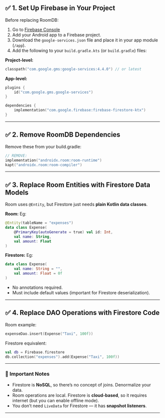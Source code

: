 ## ✅ **1. Set Up Firebase in Your Project**

Before replacing RoomDB:

1. Go to [Firebase Console](https://console.firebase.google.com/)
2. Add your Android app to a Firebase project.
3. Download the `google-services.json` file and place it in your app module (`/app`).
4. Add the following to your `build.gradle.kts` (or `build.gradle`) files:

**Project-level:**

```kotlin
classpath("com.google.gms:google-services:4.4.0") // or latest
```

**App-level:**

```kotlin
plugins {
    id("com.google.gms.google-services")
}

dependencies {
    implementation("com.google.firebase:firebase-firestore-ktx")
}
```

---

## ✅ **2. Remove RoomDB Dependencies**

Remove these from your build.gradle:

```kotlin
// REMOVE:
implementation("androidx.room:room-runtime")
kapt("androidx.room:room-compiler")
```

---

## ✅ **3. Replace Room Entities with Firestore Data Models**

Room uses `@Entity`, but Firestore just needs **plain Kotlin data classes**.

**Room:** Eg:

```kotlin
@Entity(tableName = "expenses")
data class Expense(
    @PrimaryKey(autoGenerate = true) val id: Int,
    val name: String,
    val amount: Float
)
```

**Firestore:** Eg:

```kotlin
data class Expense(
    val name: String = "",
    val amount: Float = 0f
)
```

* No annotations required.
* Must include default values (important for Firestore deserialization).

---

## ✅ **4. Replace DAO Operations with Firestore Code**

Room example:

```kotlin
expenseDao.insert(Expense("Taxi", 100f))
```

Firestore equivalent:

```kotlin
val db = Firebase.firestore
db.collection("expenses").add(Expense("Taxi", 100f))
```

---

### 🧠 Important Notes

* Firestore is **NoSQL**, so there’s no concept of joins. Denormalize your data.
* Room operations are local. Firestore is **cloud-based**, so it requires internet (but you can enable offline mode).
* You don’t need `LiveData` for Firestore — it has **snapshot listeners**.

---
